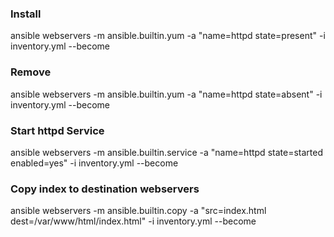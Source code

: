 ### Install
ansible webservers -m ansible.builtin.yum -a "name=httpd state=present" -i inventory.yml --become

### Remove
ansible webservers -m ansible.builtin.yum -a "name=httpd state=absent" -i inventory.yml --become

### Start httpd Service
ansible webservers -m ansible.builtin.service -a "name=httpd state=started enabled=yes" -i inventory.yml --become

### Copy index to destination webservers
ansible webservers -m ansible.builtin.copy -a "src=index.html dest=/var/www/html/index.html" -i inventory.yml --become